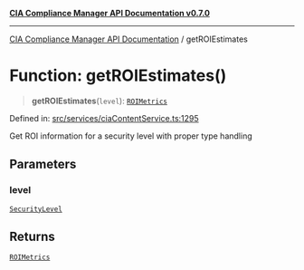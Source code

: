 [**CIA Compliance Manager API Documentation v0.7.0**](../README.md)

***

[CIA Compliance Manager API Documentation](../globals.md) / getROIEstimates

# Function: getROIEstimates()

> **getROIEstimates**(`level`): [`ROIMetrics`](../interfaces/ROIMetrics.md)

Defined in: [src/services/ciaContentService.ts:1295](https://github.com/Hack23/cia-compliance-manager/blob/main/src/services/ciaContentService.ts#L1295)

Get ROI information for a security level with proper type handling

## Parameters

### level

[`SecurityLevel`](../type-aliases/SecurityLevel.md)

## Returns

[`ROIMetrics`](../interfaces/ROIMetrics.md)
